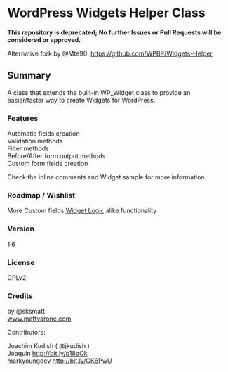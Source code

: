 #  WordPress Widgets Helper Class

**This repository is deprecated; No further Issues or Pull Requests will be considered or approved.**

Alternative fork by @Mte90: https://github.com/WPBP/Widgets-Helper

## Summary

A class that extends the built-in WP_Widget class to provide an easier/faster way to create Widgets for WordPress.

### Features

Automatic fields creation  
Validation methods  
Filter methods  
Before/After form output methods  
Custom form fields creation   

Check the inline comments and Widget sample for more information.

### Roadmap / Wishlist

More Custom fields 
[Widget Logic](http://wordpress.org/extend/plugins/widget-logic/ "Widget Logic") alike functionality  

### Version

1.6

### License

GPLv2  

### Credits

by @sksmatt  
www.mattvarone.com

Contributors:

Joachim Kudish ( @jkudish )  
Joaquin http://bit.ly/p18bOk  
markyoungdev http://bit.ly/GK6PwU
